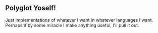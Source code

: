 ## Polyglot Yoself!

Just implementations of whatever I want in whatever languages I want. Perhaps if by some miracle I make anything useful, I'll pull it out.
